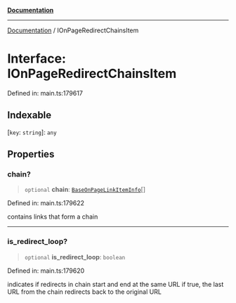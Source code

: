 [**Documentation**](../README.md)

***

[Documentation](../README.md) / IOnPageRedirectChainsItem

# Interface: IOnPageRedirectChainsItem

Defined in: main.ts:179617

## Indexable

\[`key`: `string`\]: `any`

## Properties

### chain?

> `optional` **chain**: [`BaseOnPageLinkItemInfo`](../classes/BaseOnPageLinkItemInfo.md)[]

Defined in: main.ts:179622

contains links that form a chain

***

### is\_redirect\_loop?

> `optional` **is\_redirect\_loop**: `boolean`

Defined in: main.ts:179620

indicates if redirects in chain start and end at the same URL
if true, the last URL from the chain redirects back to the original URL
